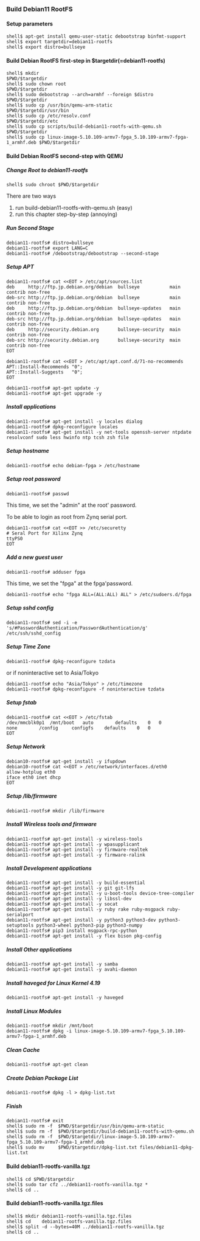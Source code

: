 ### Build Debian11 RootFS

#### Setup parameters 

```console
shell$ apt-get install qemu-user-static debootstrap binfmt-support
shell$ export targetdir=debian11-rootfs
shell$ export distro=bullseye
```

#### Build Debian RootFS first-step in $targetdir(=debian11-rootfs)

```console
shell$ mkdir                                                                   $PWD/$targetdir
shell$ sudo chown root                                                         $PWD/$targetdir
shell$ sudo debootstrap --arch=armhf --foreign $distro                         $PWD/$targetdir
shell$ sudo cp /usr/bin/qemu-arm-static                                        $PWD/$targetdir/usr/bin
shell$ sudo cp /etc/resolv.conf                                                $PWD/$targetdir/etc
shell$ sudo cp scripts/build-debian11-rootfs-with-qemu.sh                      $PWD/$targetdir
shell$ sudo cp linux-image-5.10.109-armv7-fpga_5.10.109-armv7-fpga-1_armhf.deb $PWD/$targetdir
````

#### Build Debian RootFS second-step with QEMU

##### Change Root to debian11-rootfs

```console
shell$ sudo chroot $PWD/$targetdir
```

There are two ways

1. run build-debian11-rootfs-with-qemu.sh (easy)
2. run this chapter step-by-step (annoying)

##### Run Second Stage

```console
debian11-rootfs# distro=bullseye
debian11-rootfs# export LANG=C
debian11-rootfs# /debootstrap/debootstrap --second-stage
```

##### Setup APT

```console
debian11-rootfs# cat <<EOT > /etc/apt/sources.list
deb     http://ftp.jp.debian.org/debian  bullseye           main contrib non-free
deb-src http://ftp.jp.debian.org/debian  bullseye           main contrib non-free
deb     http://ftp.jp.debian.org/debian  bullseye-updates   main contrib non-free
deb-src http://ftp.jp.debian.org/debian  bullseye-updates   main contrib non-free
deb     http://security.debian.org       bullseye-security  main contrib non-free
deb-src http://security.debian.org       bullseye-security  main contrib non-free
EOT
```

```console
debian11-rootfs# cat <<EOT > /etc/apt/apt.conf.d/71-no-recommends
APT::Install-Recommends "0";
APT::Install-Suggests   "0";
EOT
```

```console
debian11-rootfs# apt-get update -y
debian11-rootfs# apt-get upgrade -y
```

##### Install applications

```console
debian11-rootfs# apt-get install -y locales dialog
debian11-rootfs# dpkg-reconfigure locales
debian11-rootfs# apt-get install -y net-tools openssh-server ntpdate resolvconf sudo less hwinfo ntp tcsh zsh file
```

##### Setup hostname

```console
debian11-rootfs# echo debian-fpga > /etc/hostname
```

##### Setup root password

```console
debian11-rootfs# passwd
```

This time, we set the "admin" at the root' password.

To be able to login as root from Zynq serial port.

```console
debian11-rootfs# cat <<EOT >> /etc/securetty
# Seral Port for Xilinx Zynq
ttyPS0
EOT
```

##### Add a new guest user

```console
debian11-rootfs# adduser fpga
```

This time, we set the "fpga" at the fpga'password.

```console
debian11-rootfs# echo "fpga ALL=(ALL:ALL) ALL" > /etc/sudoers.d/fpga
```

##### Setup sshd config

```console
debian11-rootfs# sed -i -e 's/#PasswordAuthentication/PasswordAuthentication/g' /etc/ssh/sshd_config
```

##### Setup Time Zone

```console
debian11-rootfs# dpkg-reconfigure tzdata
```

or if noninteractive set to Asia/Tokyo

```console
debian11-rootfs# echo "Asia/Tokyo" > /etc/timezone
debian11-rootfs# dpkg-reconfigure -f noninteractive tzdata
```


##### Setup fstab

```console
debian11-rootfs# cat <<EOT > /etc/fstab
/dev/mmcblk0p1	/mnt/boot	auto		defaults	0	0
none		/config		configfs	defaults	0	0
EOT
````

##### Setup Network

```console
debian10-rootfs# apt-get install -y ifupdown
debian10-rootfs# cat <<EOT > /etc/network/interfaces.d/eth0
allow-hotplug eth0
iface eth0 inet dhcp
EOT
````

##### Setup /lib/firmware

```console
debian11-rootfs# mkdir /lib/firmware
```

##### Install Wireless tools and firmware

```console
debian11-rootfs# apt-get install -y wireless-tools
debian11-rootfs# apt-get install -y wpasupplicant
debian11-rootfs# apt-get install -y firmware-realtek
debian11-rootfs# apt-get install -y firmware-ralink
```

##### Install Development applications

```console
debian11-rootfs# apt-get install -y build-essential
debian11-rootfs# apt-get install -y git git-lfs
debian11-rootfs# apt-get install -y u-boot-tools device-tree-compiler
debian11-rootfs# apt-get install -y libssl-dev
debian11-rootfs# apt-get install -y socat
debian11-rootfs# apt-get install -y ruby rake ruby-msgpack ruby-serialport 
debian11-rootfs# apt-get install -y python3 python3-dev python3-setuptools python3-wheel python3-pip python3-numpy
debian11-rootfs# pip3 install msgpack-rpc-python
debian11-rootfs# apt-get install -y flex bison pkg-config
```

##### Install Other applications

```console
debian11-rootfs# apt-get install -y samba
debian11-rootfs# apt-get install -y avahi-daemon
```

##### Install haveged for Linux Kernel 4.19

```console
debian11-rootfs# apt-get install -y haveged
```

##### Install Linux Modules

```console
debian11-rootfs# mkdir /mnt/boot
debian11-rootfs# dpkg -i linux-image-5.10.109-armv7-fpga_5.10.109-armv7-fpga-1_armhf.deb
```

##### Clean Cache

```console
debian11-rootfs# apt-get clean
```

##### Create Debian Package List

```console
debian11-rootfs# dpkg -l > dpkg-list.txt
```

##### Finish

```console
debian11-rootfs# exit
shell$ sudo rm -f  $PWD/$targetdir/usr/bin/qemu-arm-static
shell$ sudo rm -f  $PWD/$targetdir/build-debian11-rootfs-with-qemu.sh
shell$ sudo rm -f  $PWD/$targetdir/linux-image-5.10.109-armv7-fpga_5.10.109-armv7-fpga-1_armhf.deb
shell$ sudo mv     $PWD/$targetdir/dpkg-list.txt files/debian11-dpkg-list.txt
```

#### Build debian11-rootfs-vanilla.tgz

```console
shell$ cd $PWD/$targetdir
shell$ sudo tar cfz ../debian11-rootfs-vanilla.tgz *
shell$ cd ..
```

#### Build debian11-rootfs-vanilla.tgz.files

```console
shell$ mkdir debian11-rootfs-vanilla.tgz.files
shell$ cd    debian11-rootfs-vanilla.tgz.files
shell$ split -d --bytes=40M ../debian11-rootfs-vanilla.tgz
shell$ cd ..
```
